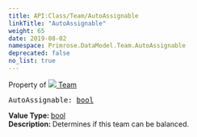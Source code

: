 ```yaml
---
title: API:Class/Team/AutoAssignable
linkTitle: "AutoAssignable"
weight: 65
date: 2019-08-02
namespace: Primrose.DataModel.Team.AutoAssignable
deprecated: false
no_list: true
---
```

Property of <a href="/docs/api-reference/Class/Team"><img src="/icons/silk/football.png"/>&nbsp;Team</a>
<pre class="method-declaration">
AutoAssignable: <a class="type" href="/docs/api-reference/System/Primitives#boolean">bool</a></pre>
<b>Value Type: </b>
<a class="type" href="/docs/api-reference/System/Primitives#boolean">bool</a>
<br/>
<b>Description: </b>
Determines if this team can be balanced.

